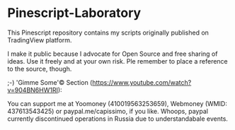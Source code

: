 # Pinescript-Laboratory
This Pinescript repository contains my scripts originally published on TradingView platform. 

I make it public because I advocate for Open Source and free sharing of ideas. Use it freely and at your own risk. Ple remember to place a reference to the source, though.

;-) 'Gimme Some'© Section (https://www.youtube.com/watch?v=904BN6HW1RI):

You can support me at Yoomoney (410019563253659), Webmoney (WMID: 437613543425) or paypal.me/capissimo, if you like. Whoops, paypal currently discontinued operations in Russia due to understandabale events.
